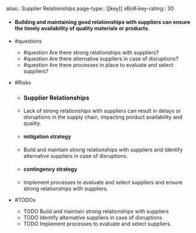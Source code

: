 alias:: Supplier Relationships
page-type:: [[key]]
xBoK-key-rating:: 30
- #### Building and maintaining good relationships with suppliers can ensure the timely availability of quality materials or products.
- #questions
  - #question Are there strong relationships with suppliers?
  - #question Are there alternative suppliers in case of disruptions?
  - #question Are there processes in place to evaluate and select suppliers?
- #Risks

  - ### Supplier Relationships
  - Lack of strong relationships with suppliers can result in delays or disruptions in the supply chain, impacting product availability and quality.
  - #### mitigation strategy
  - Build and maintain strong relationships with suppliers and identify alternative suppliers in case of disruptions.
  - #### contingency strategy
  - Implement processes to evaluate and select suppliers and ensure strong relationships with suppliers.
- #TODOs
  - TODO Build and maintain strong relationships with suppliers
  - TODO  Identify alternative suppliers in case of disruptions
  - TODO  Implement processes to evaluate and select suppliers.


